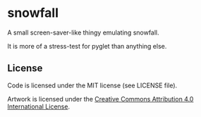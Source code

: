 snowfall
========

A small screen-saver-like thingy emulating snowfall.

It is more of a stress-test for pyglet than anything else.

License
-------

Code is licensed under the MIT license (see LICENSE file).

Artwork is licensed under the [Creative Commons Attribution 4.0 International License][CC-A-4.0-I].

[CC-A-4.0-I]: http://creativecommons.org/licenses/by/4.0/



